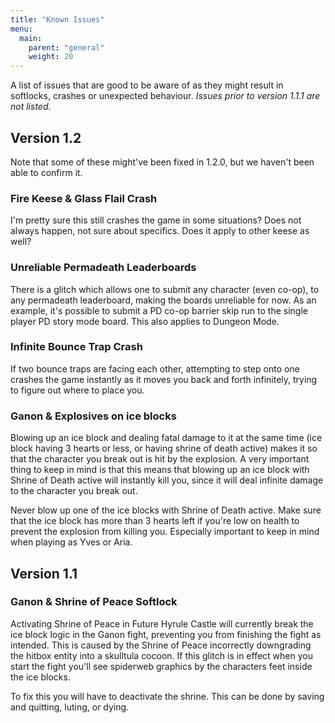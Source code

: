 ```yaml
---
title: "Known Issues"
menu:
  main:
    parent: "general"
    weight: 20
---
```


A list of issues that are good to be aware of as they might result in softlocks, crashes or unexpected behaviour.
_Issues prior to version 1.1.1 are not listed._

## Version 1.2

Note that some of these might've been fixed in 1.2.0, but we haven't been able to confirm it.

### Fire Keese & Glass Flail Crash

I'm pretty sure this still crashes the game in some situations? Does not always happen, not sure about specifics.
Does it apply to other keese as well?

### Unreliable Permadeath Leaderboards

There is a glitch which allows one to submit any character (even co-op), to any permadeath leaderboard, making the boards unreliable for now.
As an example, it's possible to submit a PD co-op barrier skip run to the single player PD story mode board.
This also applies to Dungeon Mode.

### Infinite Bounce Trap Crash

If two bounce traps are facing each other, attempting to step onto one crashes the game instantly as it moves you back and forth infinitely, trying to figure out where to place you.

### Ganon & Explosives on ice blocks

Blowing up an ice block and dealing fatal damage to it at the same time (ice block having 3 hearts or less, or having shrine of death active) makes it so that the character you break out is hit by the explosion.
A very important thing to keep in mind is that this means that blowing up an ice block with Shrine of Death active will instantly kill you, since it will deal infinite damage to the character you break out.

Never blow up one of the ice blocks with Shrine of Death active.
Make sure that the ice block has more than 3 hearts left if you're low on health to prevent the explosion from killing you. Especially important to keep in mind when playing as Yves or Aria.

## Version 1.1

### Ganon & Shrine of Peace Softlock

Activating Shrine of Peace in Future Hyrule Castle will currently break the ice block logic in the Ganon fight, preventing you from finishing the fight as intended.
This is caused by the Shrine of Peace incorrectly downgrading the hitbox entity into a skulltula cocoon.
If this glitch is in effect when you start the fight you'll see spiderweb graphics by the characters feet inside the ice blocks.

To fix this you will have to deactivate the shrine. This can be done by saving and quitting, luting, or dying.
